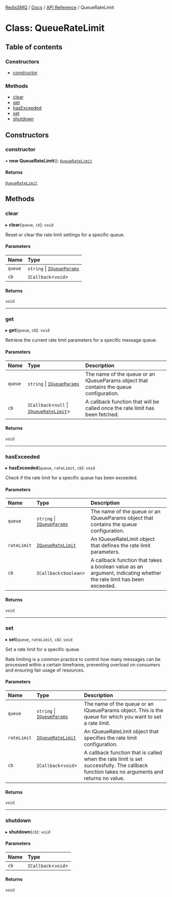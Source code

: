 [RedisSMQ](../../../README.md) / [Docs](../../README.md) / [API Reference](../README.md) / QueueRateLimit

# Class: QueueRateLimit

## Table of contents

### Constructors

- [constructor](QueueRateLimit.md#constructor)

### Methods

- [clear](QueueRateLimit.md#clear)
- [get](QueueRateLimit.md#get)
- [hasExceeded](QueueRateLimit.md#hasexceeded)
- [set](QueueRateLimit.md#set)
- [shutdown](QueueRateLimit.md#shutdown)

## Constructors

### constructor

• **new QueueRateLimit**(): [`QueueRateLimit`](QueueRateLimit.md)

#### Returns

[`QueueRateLimit`](QueueRateLimit.md)

## Methods

### clear

▸ **clear**(`queue`, `cb`): `void`

Reset or clear the rate limit settings for a specific queue.

#### Parameters

| Name | Type |
| :------ | :------ |
| `queue` | `string` \| [`IQueueParams`](../interfaces/IQueueParams.md) |
| `cb` | `ICallback`\<`void`\> |

#### Returns

`void`

___

### get

▸ **get**(`queue`, `cb`): `void`

Retrieve the current rate limit parameters for a specific message queue.

#### Parameters

| Name | Type | Description |
| :------ | :------ | :------ |
| `queue` | `string` \| [`IQueueParams`](../interfaces/IQueueParams.md) | The name of the queue or an IQueueParams object that contains the queue configuration. |
| `cb` | `ICallback`\<``null`` \| [`IQueueRateLimit`](../interfaces/IQueueRateLimit.md)\> | A callback function that will be called once the rate limit has been fetched. |

#### Returns

`void`

___

### hasExceeded

▸ **hasExceeded**(`queue`, `rateLimit`, `cb`): `void`

Check if the rate limit for a specific queue has been exceeded.

#### Parameters

| Name | Type | Description |
| :------ | :------ | :------ |
| `queue` | `string` \| [`IQueueParams`](../interfaces/IQueueParams.md) | The name of the queue or an IQueueParams object that contains the queue configuration. |
| `rateLimit` | [`IQueueRateLimit`](../interfaces/IQueueRateLimit.md) | An IQueueRateLimit object that defines the rate limit parameters. |
| `cb` | `ICallback`\<`boolean`\> | A callback function that takes a boolean value as an argument, indicating whether the rate limit has been exceeded. |

#### Returns

`void`

___

### set

▸ **set**(`queue`, `rateLimit`, `cb`): `void`

Set a rate limit for a specific queue.

Rate limiting is a common practice to control how many messages can be
processed within a certain timeframe, preventing overload on consumers and
ensuring fair usage of resources.

#### Parameters

| Name | Type | Description |
| :------ | :------ | :------ |
| `queue` | `string` \| [`IQueueParams`](../interfaces/IQueueParams.md) | The name of the queue or an IQueueParams object. This is the queue for which you want to set a rate limit. |
| `rateLimit` | [`IQueueRateLimit`](../interfaces/IQueueRateLimit.md) | An IQueueRateLimit object that specifies the rate limit configuration. |
| `cb` | `ICallback`\<`void`\> | A callback function that is called when the rate limit is set successfully. The callback function takes no arguments and returns no value. |

#### Returns

`void`

___

### shutdown

▸ **shutdown**(`cb`): `void`

#### Parameters

| Name | Type |
| :------ | :------ |
| `cb` | `ICallback`\<`void`\> |

#### Returns

`void`

